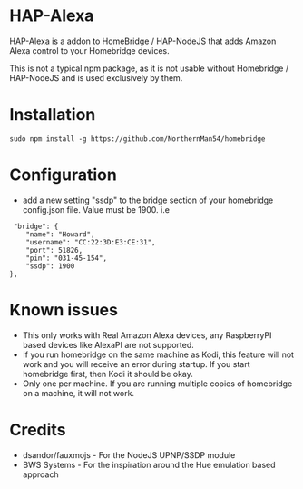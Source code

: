 
# HAP-Alexa

HAP-Alexa is a addon to HomeBridge / HAP-NodeJS that adds Amazon Alexa control to your Homebridge devices.

This is not a typical npm package, as it is not usable without Homebridge / HAP-NodeJS and is used exclusively by them.

# Installation

```
sudo npm install -g https://github.com/NorthernMan54/homebridge
```

# Configuration

* add a new setting "ssdp" to the bridge section of your homebridge config.json file. Value must be 1900. i.e
 
```
 "bridge": {
    "name": "Howard",
    "username": "CC:22:3D:E3:CE:31",
    "port": 51826,
    "pin": "031-45-154",
    "ssdp": 1900
},
```

# Known issues

* This only works with Real Amazon Alexa devices, any RaspberryPI based devices like AlexaPI are not supported.
* If you run homebridge on the same machine as Kodi, this feature will not work and you will receive an error during startup. If you start homebridge first, then Kodi it should be okay.
* Only one per machine. If you are running multiple copies of homebridge on a machine, it will not work.

# Credits

* dsandor/fauxmojs - For the NodeJS UPNP/SSDP module
* BWS Systems - For the inspiration around the Hue emulation based approach
